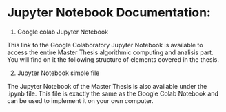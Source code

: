 


# Jupyter Notebook Documentation:



1. Google colab Jupyter Notebook

This link to the Google Colaboratory Jupyter Notebook is available to access the entire Master Thesis algorithmic computing and analisis part. 
You will find on it the following structure of elements covered in the thesis.


2. Jupyter Notebook simple file

The Jupyter Notebook of the Master Thesis is also available under the .ipynb file. This file is exactly the same as the Google Colab Notebook and can be used to implement it on your own computer. 
